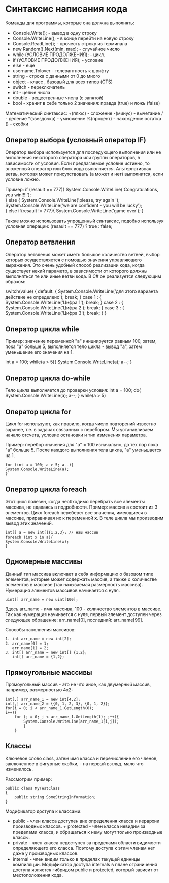 # Синтаксис написания кода

Команды для программы, которые она должна выполнять:
+ Console.Write(); - вывод в одну строку
+ Console.WriteLine(); - в конце перейти на новую строку
+ Console.ReadLine(); - прочесть строку из терминала
+ new Random().Next(min, max); - случайное число
+ while (УСЛОВИЕ ПРОДОЛЖЕНИЯ); - цикл.
+ if (УСЛОВИЕ ПРОДОЛЖЕНИЯ); - условие
+ else - еще
+ username.Tolover - толерантность к шрифту
+ string - строка с данными от 0 до много
+ object - класс , базовый для всех типов (CTS)
+ switch - переключатель
+ int - целые числа
+ double - вещественные числа (с запятой)
+ bool - хранит в себе только 2 значения: правда (true) и ложь (false)

Математический синтаксис:
 +(плюс) - сложение
 -(минус) - вычетание
 / - деление
 *(звездочка) - умножение
 %(процент) - нахождение остатка
 () - скобки
 
## Оператор выбора (условный оператор IF)

Оператор выбора используется для последующего выполнения или не выполнения некоторого оператора или группы операторов, в зависимости от условия. Если предлагаемое условие истинно, то вложенный оператор или блок кода выполняется. Альтернативная ветвь, которая может присутствовать (а может и нет) выполнится, если условие ложно.

Пример:
    if (resault == 777){ 
    System.Console.WriteLine('Congratulations, you win!!!!');  
    } 
    else 
    { 
    System.Console.WriteLine('please, try again ');
    System.Console.WriteLine('we are confident - you will be lucky');    
    }
    else if(resault != 777){
    System.Console.WriteLine('game over');
    }

Также можно использовать упрощенный синтаксис, подобно используя условная операции: (resault == 777) ? true : false;

## Оператор ветвления

Оператор ветвления может иметь большое количество ветвей, выбор которых осуществляется с помощью значения управляющего выражения. Это очень удобный способ реализации кода, когда существует некий параметр, в зависимости от которого должны выполняться те или иные ветви кода. В C# он реализуется следующим образом:

switch(value) 
{ 
    default: 
    { 
        System.Console.WriteLine('для этого варианта действие не определено'); 
        break; 
    } 
        case 1 : 
    { 
        System.Console.WriteLine('Цифра 1'); 
        break; 
    }
    case 2 : 
    {
        System.Console.WriteLine('Цифра 2'); 
        break;
    }
    case 3 : 
    { 
        System.Console.WriteLine('Цифра 3'); 
        break; 
    } 
       }

## Оператор цикла while

Пример: значение переменной "a" инициируется равным 100, затем, пока "а" больше 5, выполняется тело цикла - вывод "а", затем уменьшение его значения на 1.

int a = 100; 
while(a > 5){ 
    System.Console.WriteLine(a); 
    a--; 
    }

## Оператор цикла do-while

Тело цикла выполняется до проверки условия:
    int a = 100; 
    do{ 
    System.Console.WriteLine(a); 
    a--; 
    } while(a > 5)

## Оператор цикла for

Цикл for используют, как правило, когда число повторений известно заранее, т.е. в задачах связанных с перебором. Мы устанавливаем начало отсчета, условие остановки и тип изменения параметра.

Пример: перебор значения для "a" = 100 изначально, до тех пор пока "a" больше 5. После каждого выполнения тела цикла, "a" уменьшается на 1.

    for (int a = 100; a > 5; a--){ 
    System.Console.WriteLine(a);
    }

## Оператор цикла foreach

Этот цикл полезен, когда необходимо перебрать все элементы массива, не вдаваясь в подробности. 
Пример: массив a состоит из 3 элементов. Цикл foreach переберет все значения, имеющиеся в массиве, приравнивая их к переменной **x**. В теле цикла мы производим вывод этих значений.

    int[] a = new int[]{1,2,3}; // наш массив 
    foreach (int x in a){ 
    System.Console.WriteLine(x); 
    }

## Одномерные массивы

Данный тип массива включает в себя информацию о базовом типе элементов, которые может содержать массив, а также о количестве элементов в массиве (так называемая размерность массива). Нумерация элементов массивов начинается с нуля.

    uint[] arr_name = new uint[100];

Здесь arr_name - имя массива, 100 - количество элементов в массиве. Так как нумерация начинается с нуля, первый элемент доступен через следующее обращение: arr_name[0], последний: arr_name[99].

Способы заполнения массивов:

    1. int arr_name = new int[2]; 
    2. arr_name[0] = 1; 
       arr_name[1] = 2; 
    3. int[] arr_name = new int[] {1,2}; 
       int[] arr_name = {1,2};

## Прямоугольные массивы

Прямоугольный массив - это не что иное, как двумерный массив, например, размерностью 4x2:

    int[,] arr_name_1 = new int[4,2]; 
    int[,] arr_name_2 = {{0, 1, 2, 3}, {0, 1, 2}}; 
    for(i = 0; i < arr_name_1.GetLength(0); 
    i++){ 
        for (j = 0; j < arr_name_1.GetLength(1); j++){ 
            System.Console.WriteLine(arr_name_1[i,j]); 
            } 
        }

## Классы

Ключевое слово class, затем имя класса и перечисление его членов, заключенное в фигурные скобки, - на первый взгляд, мало что изменилось. 

Рассмотрим пример:

    public class MyTestClass 
    { 
        public string SomeStringInformation; 
    }

Модификатор доступа к классами:

+ public - член класса доступен вне определения класса и иерархии производных классов. + protected - член класса невидим за пределами класса, и обращаться к нему могут только производные классы. 
+ private - член класса недоступен за пределами области видимости определяющего его класса. Поэтому доступа к этим членам нет даже у производных классов. 
+ internal - член видим только в пределах текущей единицы компиляции. Модификатор доступа internals в плане ограничения доступа является гибридом public и protected, который зависит от местоположения кода.

